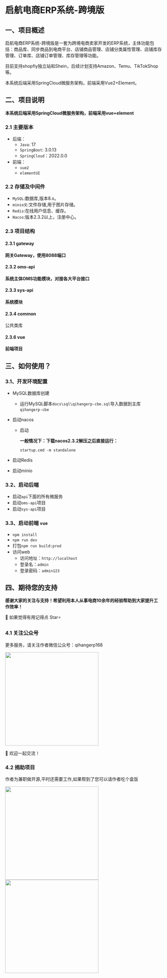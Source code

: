 # 启航电商ERP系统-跨境版

## 一、项目概述

启航电商ERP系统-跨境版是一套为跨境电商卖家开发的ERP系统，主体功能包括：商品库、同步商品到电商平台、店铺商品管理、店铺分类属性管理、店铺库存管理、订单库、店铺订单管理、库存管理等功能。

目前支持shopfiy独立站和Shein，后续计划支持Amazon、Temu、TikTokShop等。


本系统后端采用SpringCloud微服务架构，前端采用Vue2+Element。



## 二、项目说明
**本系统后端采用SpringCloud微服务架构，前端采用vue+element**

### 2.1 主要版本
+ 后端：
  + `Java`: 17
  + `SpringBoot`: 3.0.13
  + `SpringCloud`：2022.0.0
+ 前端：
  + `vue2`
  + `elementUI`

### 2.2 存储及中间件
+ `MySQL`:数据库,版本8.x。
+ `minio文`:文件存储,用于图片存储。
+ `Redis`:在线用户信息、缓存。
+ `Nacos`:版本2.3.2以上，注册中心。

### 2.3 项目结构
#### 2.3.1 gateway
**网关Gateway，使用8088端口**

#### 2.3.2 oms-api
**系统主体OMS功能模块，对接各大平台接口**

#### 2.3.3 sys-api
**系统模块**


#### 2.3.4 common
公共类库

#### 2.3.6 vue
**前端项目**


## 三、如何使用？
### 3.1、开发环境配置
+ MySQL数据库创建
  + 运行MySQL脚本`docs\sql\qihangerp-cbe.sql`导入数据到主库`qihangerp-cbe`

+ 启动nacos
  + 启动
  
    **一般情况下：下载nacos2.3.2解压之后直接运行：**
  
    `startup.cmd -m standalone`

+ 启动Redis

  
+ 启动minio


  
### 3.2、启动后端

+ 启动`api`下面的所有微服务
+ 启动`oms-api`项目
+ 启动`sys-api`项目

### 3.3、启动前端 `vue`
+ `npm install`
+ `npm run dev`
+ 打包`npm run build:prod`
+ 访问web
  + 访问地址：`http://localhost`
  + 登录名：`admin`
  + 登录密码：`admin123`





## 四、期待您的支持

**感谢大家的关注与支持！希望利用本人从事电商10余年的经验帮助到大家提升工作效率！**

💖 如果觉得有用记得点 Star⭐


### 4.1 关注公众号

更多服务，请关注作者微信公众号：qihangerp168

<img src="docs/公众号.jpg" width="300px" />


💖 欢迎一起交流！

### 4.2 捐助项目
作者为兼职做开源,平时还需要工作,如果帮到了您可以请作者吃个盒饭

<img src="docs/weixinzhifu.jpg" width="300px" />
<img src="docs/zhifubao.jpg" width="300px" />





